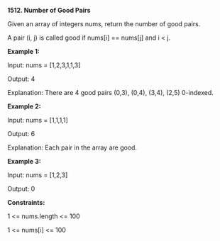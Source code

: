 **1512. Number of Good Pairs**

Given an array of integers nums, return the number of good pairs.

A pair (i, j) is called good if nums[i] == nums[j] and i < j.

**Example 1:**

Input: nums = [1,2,3,1,1,3]

Output: 4

Explanation: There are 4 good pairs (0,3), (0,4), (3,4), (2,5) 0-indexed.

**Example 2:**

Input: nums = [1,1,1,1]

Output: 6

Explanation: Each pair in the array are good.

**Example 3:**

Input: nums = [1,2,3]

Output: 0
 

**Constraints:**

1 <= nums.length <= 100

1 <= nums[i] <= 100
